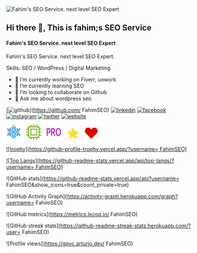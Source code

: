 ![Fahim's SEO Service. next level SEO Expert](https://scontent.fdac1-1.fna.fbcdn.net/v/t1.6435-9/105542410_159525775707480_1495264803778273379_n.jpg?_nc_cat=103&ccb=1-5&_nc_sid=e3f864&_nc_eui2=AeGLacXEHy20EeZk5fmsvWX-FB-yca6AVWMUH7JxroBVY-TW04nOx7OkCyqreUpGvRQlZDpeMq5HjBE8Ac9xX3uN&_nc_ohc=7BxngP7TmT4AX_CWvsc&_nc_ht=scontent.fdac1-1.fna&oh=00_AT-SEdCnZ5Nhfpj30GklyqSP408tdyOtiIepJWniNPYqLQ&oe=62936538)

## Hi there 👋, This is fahim;s SEO Service
#### Fahim's SEO Service. next level SEO Expert


Fahim's SEO Service. next level SEO Expert.

Skills: SEO / WordPress / Digital Marketing 

- 🔭 I’m currently working on Fiverr, uowork 
- 🌱 I’m currently learning SEO 
- 👯 I’m looking to collaborate on Github 
- 💬 Ask me about wordpress seo 


[<img src='https://cdn.jsdelivr.net/npm/simple-icons@3.0.1/icons/github.svg' alt='github' height='40'>](https://github.com/ FahimSEO)  [<img src='https://cdn.jsdelivr.net/npm/simple-icons@3.0.1/icons/linkedin.svg' alt='linkedin' height='40'>](https://www.linkedin.com/in/md-fahim-b561781aa//)  [<img src='https://cdn.jsdelivr.net/npm/simple-icons@3.0.1/icons/facebook.svg' alt='facebook' height='40'>](https://www.facebook.com/mdfahimm91212)  [<img src='https://cdn.jsdelivr.net/npm/simple-icons@3.0.1/icons/instagram.svg' alt='instagram' height='40'>](https://www.instagram.com/mdfahimm91212/)  [<img src='https://cdn.jsdelivr.net/npm/simple-icons@3.0.1/icons/twitter.svg' alt='twitter' height='40'>](https://twitter.com/mdfahimm91212)  [<img src='https://cdn.jsdelivr.net/npm/simple-icons@3.0.1/icons/icloud.svg' alt='website' height='40'>](https://fahimseoservice.com/)  

<a href='https://archiveprogram.github.com/'><img src='https://raw.githubusercontent.com/acervenky/animated-github-badges/master/assets/acbadge.gif' width='40' height='40'></a> <a href='https://docs.github.com/en/developers'><img src='https://raw.githubusercontent.com/acervenky/animated-github-badges/master/assets/devbadge.gif' width='40' height='40'></a> <a href='https://github.com/pricing'><img src='https://raw.githubusercontent.com/acervenky/animated-github-badges/master/assets/pro.gif' width='40' height='40'></a> <a href='https://stars.github.com/'><img src='https://raw.githubusercontent.com/acervenky/animated-github-badges/master/assets/starbadge.gif' width='35' height='35'></a> <a href='https://docs.github.com/en/github/supporting-the-open-source-community-with-github-sponsors'><img src='https://raw.githubusercontent.com/acervenky/animated-github-badges/master/assets/sponsorbadge.gif' width='35' height='35'></a> 

[![trophy](https://github-profile-trophy.vercel.app/?username= FahimSEO)](https://github.com/ryo-ma/github-profile-trophy)

[![Top Langs](https://github-readme-stats.vercel.app/api/top-langs/?username= FahimSEO)](https://github.com/anuraghazra/github-readme-stats)

![GitHub stats](https://github-readme-stats.vercel.app/api?username= FahimSEO&show_icons=true&count_private=true)  

![GitHub Activity Graph](https://activity-graph.herokuapp.com/graph?username= FahimSEO)  

![GitHub metrics](https://metrics.lecoq.io/ FahimSEO)  

![GitHub streak stats](https://github-readme-streak-stats.herokuapp.com/?user= FahimSEO)  

![Profile views](https://gpvc.arturio.dev/ FahimSEO)  
